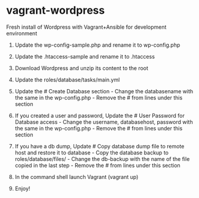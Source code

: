 # vagrant-wordpress
Fresh install of Wordpress with Vagrant+Ansible for development environment

1. Update the wp-config-sample.php and rename it to wp-config.php
2. Update the .htaccess-sample and rename it to .htaccess
3. Download Wordpress and unzip its content to the root
4. Update the roles/database/tasks/main.yml
  1. Update the # Create Database section
    - Change the databasename with the same in the wp-config.php
    - Remove the # from lines under this section
  2. If you created a user and password, Update the # User Password for Database access
    - Change the username, databasehost, password with the same in the wp-config.php
    - Remove the # from lines under this section
  3. If you have a db dump, Update # Copy database dump file to remote host and restore it to database
    - Copy the database backup to roles/database/files/
    - Change the db-backup with the name of the file copied in the last step
    - Remove the # from lines under this section

5. In the command shell launch Vagrant (vagrant up)
6. Enjoy!
